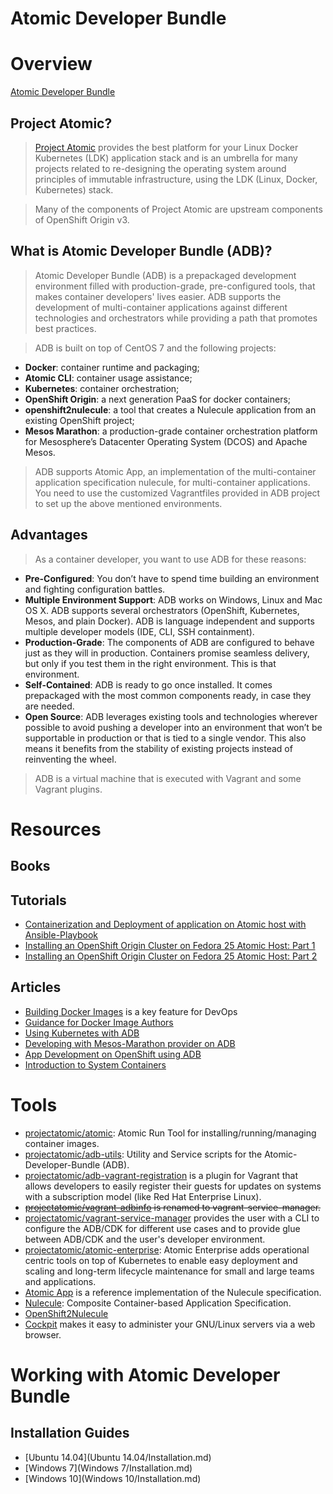Atomic Developer Bundle
=======================

# Overview

[Atomic Developer Bundle](https://github.com/projectatomic/adb-atomic-developer-bundle)

## Project Atomic?

> [Project Atomic](http://www.projectatomic.io/) provides the best platform for your Linux Docker Kubernetes (LDK) application stack and is an umbrella for many projects related to re-designing the operating system around principles of immutable infrastructure, using the LDK (Linux, Docker, Kubernetes) stack.

> Many of the components of Project Atomic are upstream components of OpenShift Origin v3.

## What is Atomic Developer Bundle (ADB)?

> Atomic Developer Bundle (ADB) is a prepackaged development environment filled with production-grade, pre-configured tools, that makes container developers' lives easier. ADB supports the development of multi-container applications against different technologies and orchestrators while providing a path that promotes best practices.

> ADB is built on top of CentOS 7 and the following projects:
- **Docker**: container runtime and packaging;
- **Atomic CLI**: container usage assistance;
- **Kubernetes**: container orchestration;
- **OpenShift Origin**: a next generation PaaS for docker containers;
- **openshift2nulecule**: a tool that creates a Nulecule application from an existing OpenShift project;
- **Mesos Marathon**: a production-grade container orchestration platform for Mesosphere’s Datacenter Operating System (DCOS) and Apache Mesos.
> ADB supports Atomic App, an implementation of the multi-container application specification nulecule, for multi-container applications. You need to use the customized Vagrantfiles provided in ADB project to set up the above mentioned environments.

## Advantages

> As a container developer, you want to use ADB for these reasons:
- **Pre-Configured**: You don’t have to spend time building an environment and fighting configuration battles.
- **Multiple Environment Support**: ADB works on Windows, Linux and Mac OS X. ADB supports several orchestrators (OpenShift, Kubernetes, Mesos, and plain Docker). ADB is language independent and supports multiple developer models (IDE, CLI, SSH containment).
- **Production-Grade**: The components of ADB are configured to behave just as they will in production. Containers promise seamless delivery, but only if you test them in the right environment. This is that environment.
- **Self-Contained**: ADB is ready to go once installed. It comes prepackaged with the most common components ready, in case they are needed.
- **Open Source**: ADB leverages existing tools and technologies wherever possible to avoid pushing a developer into an environment that won’t be supportable in production or that is tied to a single vendor. This also means it benefits from the stability of existing projects instead of reinventing the wheel.
> ADB is a virtual machine that is executed with Vagrant and some Vagrant plugins.

# Resources

## Books

## Tutorials

- [Containerization and Deployment of application on Atomic host with Ansible-Playbook](http://www.projectatomic.io/blog/2016/10/deployment-using-ansible/)
- [Installing an OpenShift Origin Cluster on Fedora 25 Atomic Host: Part 1](http://www.projectatomic.io/blog/2016/12/part1-install-origin-on-f25-atomic-host/)
- [Installing an OpenShift Origin Cluster on Fedora 25 Atomic Host: Part 2](http://www.projectatomic.io/blog/2016/12/part2-install-origin-on-f25-atomic-host/)

## Articles

- [Building Docker Images](http://www.projectatomic.io/docs/docker-building-images/) is a key feature for DevOps
- [Guidance for Docker Image Authors](http://www.projectatomic.io/docs/docker-image-author-guidance/)
- [Using Kubernetes with ADB](http://www.projectatomic.io/blog/2016/04/k8s-adb-usage/)
- [Developing with Mesos-Marathon provider on ADB](http://www.projectatomic.io/blog/2016/04/developing-with-mesos-marathon/)
- [App Development on OpenShift using ADB](http://www.projectatomic.io/blog/2016/05/App-Development-on-OpenShift-using-ADB/)
- [Introduction to System Containers](http://www.projectatomic.io/blog/2016/09/intro-to-system-containers/)

# Tools

- [projectatomic/atomic](https://github.com/projectatomic/atomic): Atomic Run Tool for installing/running/managing container images.
- [projectatomic/adb-utils](https://github.com/projectatomic/adb-utils): Utility and Service scripts for the Atomic-Developer-Bundle (ADB).
- [projectatomic/adb-vagrant-registration](https://github.com/projectatomic/adb-vagrant-registration) is a plugin for Vagrant that allows developers to easily register their guests for updates on systems with a subscription model (like Red Hat Enterprise Linux).
- ~~[projectatomic/vagrant-adbinfo](https://github.com/projectatomic/vagrant-adbinfo) is renamed to vagrant-service-manager.~~
- [projectatomic/vagrant-service-manager](https://github.com/projectatomic/vagrant-service-manager) provides the user with a CLI to configure the ADB/CDK for different use cases and to provide glue between ADB/CDK and the user's developer environment.
- [projectatomic/atomic-enterprise](https://github.com/projectatomic/atomic-enterprise): Atomic Enterprise adds operational centric tools on top of Kubernetes to enable easy deployment and scaling and long-term lifecycle maintenance for small and large teams and applications.
- [Atomic App](https://github.com/projectatomic/atomicapp) is a reference implementation of the Nulecule specification.
- [Nulecule](https://github.com/projectatomic/nulecule): Composite Container-based Application Specification.
- [OpenShift2Nulecule](https://github.com/projectatomic/openshift2nulecule/)
- [Cockpit](http://cockpit-project.org/) makes it easy to administer your GNU/Linux servers via a web browser.

# Working with Atomic Developer Bundle

## Installation Guides

- [Ubuntu 14.04](Ubuntu 14.04/Installation.md)
- [Windows 7](Windows 7/Installation.md)
- [Windows 10](Windows 10/Installation.md)
